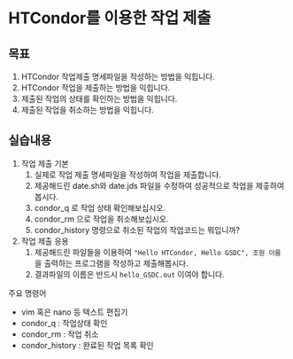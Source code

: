 # HTCondor를 이용한 작업 제출

## 목표
1. HTCondor 작업제출 명세파일을 작성하는 방법을 익힙니다.
1. HTCondor 작업을 제출하는 방법을 익힙니다.
1. 제출된 작업의 상태를 확인하는 방법을 익힙니다.
1. 제출된 작업을 취소하는 방법을 익힙니다.

## 실습내용
1. 작업 제출 기본
   1. 실제로 작업 제출 명세파일을 작성하여 작업을 제출합니다.
   1. 제공해드린 date.sh와 date.jds 파일을 수정하여 성공적으로 작업을 제춯하여 봅시다.
   1. condor_q 로 작업 상태 확인해보십시오. 
   1. condor_rm 으로 작업을 취소해보십시오.
   1. condor_history 명령으로 취소된 작업의 작업코드는 뭐입니까? 
1. 작업 제출 응용
   1. 제공해드린 파일들을 이용하여 ```"Hello HTCondor, Hello GSDC", 조원 이름```을 출력하는 프로그램을 작성하고 제출해봅시다.
   1. 결과파일의 이름은 반드시 ```hello_GSDC.out``` 이여야 합니다.

주요 명령어
* vim 혹은 nano 등 텍스트 편집기
* condor_q : 작업상태 확인
* condor_rm : 작업 취소
* condor_history : 완료된 작업 목록 확인
